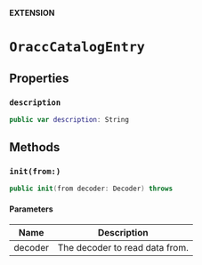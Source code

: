 **EXTENSION**

# `OraccCatalogEntry`

## Properties
### `description`

```swift
public var description: String
```

## Methods
### `init(from:)`

```swift
public init(from decoder: Decoder) throws
```

#### Parameters

| Name | Description |
| ---- | ----------- |
| decoder | The decoder to read data from. |